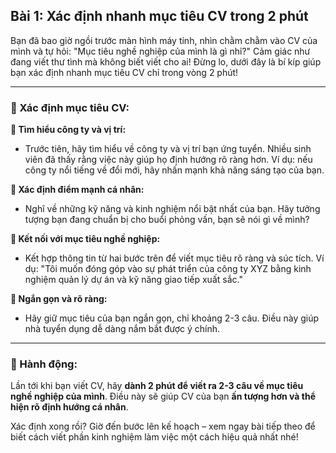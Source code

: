 ## Bài 1: Xác định nhanh mục tiêu CV trong 2 phút

Bạn đã bao giờ ngồi trước màn hình máy tính, nhìn chằm chằm vào CV của mình và tự hỏi: "Mục tiêu nghề nghiệp của mình là gì nhỉ?" Cảm giác như đang viết thư tình mà không biết viết cho ai! Đừng lo, dưới đây là bí kíp giúp bạn xác định nhanh mục tiêu CV chỉ trong vòng 2 phút!

---

### 📌 Xác định mục tiêu CV:

**🔹 Tìm hiểu công ty và vị trí:**
- Trước tiên, hãy tìm hiểu về công ty và vị trí bạn ứng tuyển. Nhiều sinh viên đã thấy rằng việc này giúp họ định hướng rõ ràng hơn. Ví dụ: nếu công ty nổi tiếng về đổi mới, hãy nhấn mạnh khả năng sáng tạo của bạn.

**🔹 Xác định điểm mạnh cá nhân:**
- Nghĩ về những kỹ năng và kinh nghiệm nổi bật nhất của bạn. Hãy tưởng tượng bạn đang chuẩn bị cho buổi phỏng vấn, bạn sẽ nói gì về mình?

**🔹 Kết nối với mục tiêu nghề nghiệp:**
- Kết hợp thông tin từ hai bước trên để viết mục tiêu rõ ràng và súc tích. Ví dụ: "Tôi muốn đóng góp vào sự phát triển của công ty XYZ bằng kinh nghiệm quản lý dự án và kỹ năng giao tiếp xuất sắc."

**🔹 Ngắn gọn và rõ ràng:**
- Hãy giữ mục tiêu của bạn ngắn gọn, chỉ khoảng 2-3 câu. Điều này giúp nhà tuyển dụng dễ dàng nắm bắt được ý chính.

---

### 🚀 Hành động:

Lần tới khi bạn viết CV, hãy **dành 2 phút để viết ra 2-3 câu về mục tiêu nghề nghiệp của mình**. Điều này sẽ giúp CV của bạn **ấn tượng hơn và thể hiện rõ định hướng cá nhân**.

Xác định xong rồi? Giờ đến bước lên kế hoạch – xem ngay bài tiếp theo để biết cách viết phần kinh nghiệm làm việc một cách hiệu quả nhất nhé!
